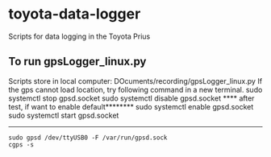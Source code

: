 # toyota-data-logger
Scripts for data logging in the Toyota Prius


## To run gpsLogger_linux.py
Scripts store in local computer: DOcuments/recording/gpsLogger_linux.py
If the gps cannot load location, try following command in a new terminal.
    sudo systemctl stop gpsd.socket
    sudo systemctl disable gpsd.socket
****  after test, if want to enable default********
    sudo systemctl enable gpsd.socket
    sudo systemctl start gpsd.socket
***************************************************
    sudo gpsd /dev/ttyUSB0 -F /var/run/gpsd.sock
    cgps -s